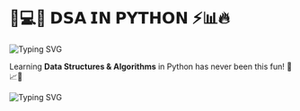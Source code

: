 # 🐍💻✨ 𝗗𝗦𝗔 𝗜𝗡 𝗣𝗬𝗧𝗛𝗢𝗡 ⚡📊🔥

![Typing SVG](https://readme-typing-svg.demolab.com?font=Fira+Code&size=30&pause=1000&color=FF5733&background=00000000&width=500&lines=%F0%9F%90%8D+DSA+IN+PYTHON+%F0%9F%92%BB%F0%9F%92%AB)


Learning **Data Structures & Algorithms** in Python has never been this fun! 🚀📈💡

![Typing SVG](https://readme-typing-svg.demolab.com?font=Fira+Code&size=30&pause=1000&color=FF5733&background=00000000&width=500&lines=🚀+Learning+DSA+in+Python+💻💡)

